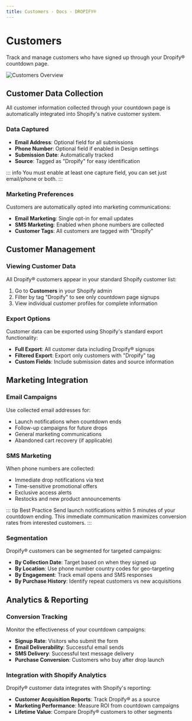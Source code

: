 ```yaml
---
title: Customers - Docs - DROPIFY®
---
```


# Customers

Track and manage customers who have signed up through your Dropify® countdown page.

<img src="/assets/dropify-tour-customers.gif" alt="Customers Overview" style="box-shadow: none !important; filter: none !important; -webkit-filter: none !important; border: none !important; background: none !important;" />

## Customer Data Collection

All customer information collected through your countdown page is automatically integrated into Shopify's native customer system.

### Data Captured

- **Email Address**: Optional field for all submissions
- **Phone Number**: Optional field if enabled in Design settings
- **Submission Date**: Automatically tracked
- **Source**: Tagged as "Dropify" for easy identification

::: info
You must enable at least one capture field, you can set just email/phone or both.
:::

### Marketing Preferences

Customers are automatically opted into marketing communications:

- **Email Marketing**: Single opt-in for email updates
- **SMS Marketing**: Enabled when phone numbers are collected
- **Customer Tags**: All customers are tagged with "Dropify"

## Customer Management

### Viewing Customer Data

All Dropify® customers appear in your standard Shopify customer list:

1. Go to **Customers** in your Shopify admin
2. Filter by tag "Dropify" to see only countdown page signups
3. View individual customer profiles for complete information

### Export Options

Customer data can be exported using Shopify's standard export functionality:

- **Full Export**: All customer data including Dropify® signups
- **Filtered Export**: Export only customers with "Dropify" tag
- **Custom Fields**: Include submission dates and source information

## Marketing Integration

### Email Campaigns

Use collected email addresses for:

- Launch notifications when countdown ends
- Follow-up campaigns for future drops
- General marketing communications
- Abandoned cart recovery (if applicable)

### SMS Marketing

When phone numbers are collected:

- Immediate drop notifications via text
- Time-sensitive promotional offers
- Exclusive access alerts
- Restocks and new product announcements

::: tip Best Practice
Send launch notifications within 5 minutes of your countdown ending. This immediate communication maximizes conversion rates from interested customers.
:::

### Segmentation

Dropify® customers can be segmented for targeted campaigns:

- **By Collection Date**: Target based on when they signed up
- **By Location**: Use phone number country codes for geo-targeting
- **By Engagement**: Track email opens and SMS responses
- **By Purchase History**: Identify repeat customers vs new acquisitions

## Analytics & Reporting

### Conversion Tracking

Monitor the effectiveness of your countdown campaigns:

- **Signup Rate**: Visitors who submit the form
- **Email Deliverability**: Successful email sends
- **SMS Delivery**: Successful text message delivery
- **Purchase Conversion**: Customers who buy after drop launch

### Integration with Shopify Analytics

Dropify® customer data integrates with Shopify's reporting:

- **Customer Acquisition Reports**: Track Dropify® as a source
- **Marketing Performance**: Measure ROI from countdown campaigns
- **Lifetime Value**: Compare Dropify® customers to other segments
